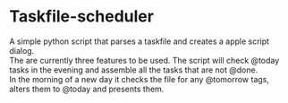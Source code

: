 # Taskfile-scheduler
A simple python script that parses a taskfile and creates a apple script dialog.  
The are currently three features to be used. The script will check @today tasks in the evening and assemble all the tasks that are not @done.  
In the morning of a new day it checks the file for any @tomorrow tags, alters them to @today and presents them.  

